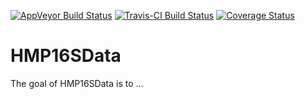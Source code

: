 [![AppVeyor Build Status](https://ci.appveyor.com/api/projects/status/github/schifferl/HMP16SData?branch=master&svg=true)](https://ci.appveyor.com/project/schifferl/HMP16SData)
[![Travis-CI Build Status](https://travis-ci.org/schifferl/HMP16SData.svg?branch=master)](https://travis-ci.org/schifferl/HMP16SData)
[![Coverage Status](https://img.shields.io/codecov/c/github/schifferl/HMP16SData/master.svg)](https://codecov.io/github/schifferl/HMP16SData?branch=master)

# HMP16SData

The goal of HMP16SData is to ...

